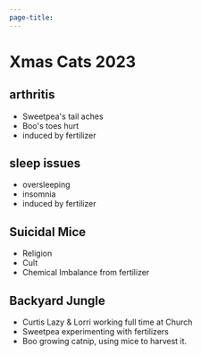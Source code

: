 ```yaml
---
page-title:
---
```


# Xmas Cats 2023

## arthritis
* Sweetpea's tail aches
* Boo's toes hurt
* induced by fertilizer
## sleep issues
- oversleeping
- insomnia
- induced by fertilizer

## Suicidal Mice
- Religion
- Cult
- Chemical Imbalance from fertilizer

## Backyard Jungle
- Curtis Lazy & Lorri working full time at Church
- Sweetpea experimenting with fertilizers
- Boo growing catnip, using mice to harvest it.